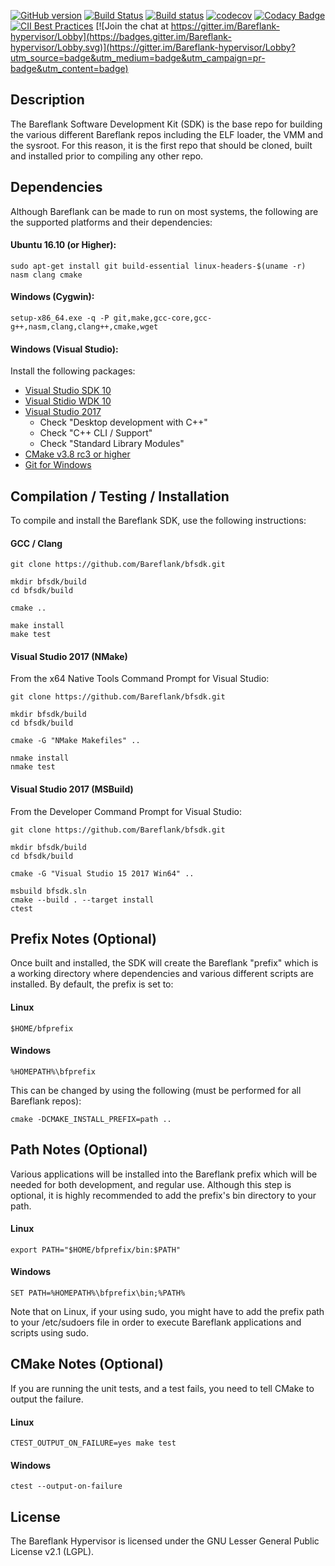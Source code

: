[![GitHub version](https://badge.fury.io/gh/Bareflank%2Fbfsdk.svg)](https://badge.fury.io/gh/Bareflank%2Fbfsdk)
[![Build Status](https://travis-ci.org/Bareflank/bfsdk.svg?branch=master)](https://travis-ci.org/Bareflank/bfsdk)
[![Build status](https://ci.appveyor.com/api/projects/status/c00xbj5bdrsdt1m3?svg=true)](https://ci.appveyor.com/project/rianquinn/bfsdk)
[![codecov](https://codecov.io/gh/Bareflank/bfsdk/branch/master/graph/badge.svg)](https://codecov.io/gh/Bareflank/bfsdk)
[![Codacy Badge](https://api.codacy.com/project/badge/Grade/d21cad7f7fd54ceb969c970f952f0e3d)](https://www.codacy.com/app/rianquinn/bfsdk?utm_source=github.com&amp;utm_medium=referral&amp;utm_content=Bareflank/bfsdk&amp;utm_campaign=Badge_Grade)
[![CII Best Practices](https://bestpractices.coreinfrastructure.org/projects/325/badge)](https://bestpractices.coreinfrastructure.org/projects/325)
[![Join the chat at https://gitter.im/Bareflank-hypervisor/Lobby](https://badges.gitter.im/Bareflank-hypervisor/Lobby.svg)](https://gitter.im/Bareflank-hypervisor/Lobby?utm_source=badge&utm_medium=badge&utm_campaign=pr-badge&utm_content=badge)

## Description

The Bareflank Software Development Kit (SDK) is the base repo for building the
various different Bareflank repos including the ELF loader, the VMM and the
sysroot. For this reason, it is the first repo that should be cloned, built and
installed prior to compiling any other repo.

## Dependencies

Although Bareflank can be made to run on most systems, the following are the
supported platforms and their dependencies:

#### Ubuntu 16.10 (or Higher):
```
sudo apt-get install git build-essential linux-headers-$(uname -r) nasm clang cmake
```

#### Windows (Cygwin):
```
setup-x86_64.exe -q -P git,make,gcc-core,gcc-g++,nasm,clang,clang++,cmake,wget
```

#### Windows (Visual Studio):

Install the following packages:
- [Visual Studio SDK 10](https://go.microsoft.com/fwlink/?linkid=838916)
- [Visual Stidio WDK 10](https://go.microsoft.com/fwlink/p/?LinkId=526733)
- [Visual Studio 2017](https://www.visualstudio.com/thank-you-downloading-visual-studio/?sku=Community&rel=15#)
  - Check "Desktop development with C++"
  - Check "C++ CLI / Support"
  - Check "Standard Library Modules"
- [CMake v3.8 rc3 or higher](https://cmake.org/files/v3.8/cmake-3.8.0-rc3-win64-x64.msi)
- [Git for Windows](https://github.com/git-for-windows/git/releases/download/v2.12.2.windows.1/Git-2.12.2-64-bit.exe)

## Compilation / Testing / Installation

To compile and install the Bareflank SDK, use the following instructions:

#### GCC / Clang
```
git clone https://github.com/Bareflank/bfsdk.git

mkdir bfsdk/build
cd bfsdk/build

cmake ..

make install
make test
```

#### Visual Studio 2017 (NMake)

From the x64 Native Tools Command Prompt for Visual Studio:
```
git clone https://github.com/Bareflank/bfsdk.git

mkdir bfsdk/build
cd bfsdk/build

cmake -G "NMake Makefiles" ..

nmake install
nmake test
```

#### Visual Studio 2017 (MSBuild)

From the Developer Command Prompt for Visual Studio:
```
git clone https://github.com/Bareflank/bfsdk.git

mkdir bfsdk/build
cd bfsdk/build

cmake -G "Visual Studio 15 2017 Win64" ..

msbuild bfsdk.sln
cmake --build . --target install
ctest
```

## Prefix Notes (Optional)

Once built and installed, the SDK will create the Bareflank "prefix" which is a
working directory where dependencies and various different scripts are
installed. By default, the prefix is set to:

#### Linux
```
$HOME/bfprefix
```

#### Windows
```
%HOMEPATH%\bfprefix
```

This can be changed by using the following (must be performed for all Bareflank
repos):

```
cmake -DCMAKE_INSTALL_PREFIX=path ..
```
## Path Notes (Optional)

Various applications will be installed into the Bareflank prefix which will be
needed for both development, and regular use. Although this step is optional,
it is highly recommended to add the prefix's bin directory to your path.

#### Linux
```
export PATH="$HOME/bfprefix/bin:$PATH"
```

#### Windows
```
SET PATH=%HOMEPATH%\bfprefix\bin;%PATH%
```

Note that on Linux, if your using sudo, you might have to add the prefix path
to your /etc/sudoers file in order to execute Bareflank applications and
scripts using sudo.

## CMake Notes (Optional)

If you are running the unit tests, and a test fails, you need to tell CMake
to output the failure.

#### Linux
```
CTEST_OUTPUT_ON_FAILURE=yes make test
```

#### Windows
```
ctest --output-on-failure
```

## License

The Bareflank Hypervisor is licensed under the GNU Lesser General Public License
v2.1 (LGPL).
